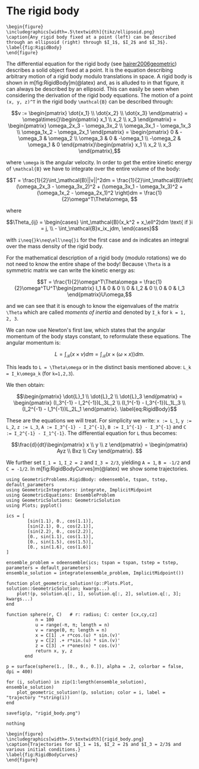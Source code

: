# The rigid body

```@raw latex
\begin{figure}
\includegraphics[width=.5\textwidth]{tikz/ellipsoid.png}
\caption{Any rigid body fixed at a point (left) can be described through an ellipsoid (right) through $I_1$, $I_2$ and $I_3$}.
\label{fig:RigidBody}
\end{figure}
```

The differential equation for the rigid body (see [hairer2006geometric](@cite)) describes a solid object fixed at a point. It is the equation describing arbitrary motion of a rigid body modulo translations in space. A rigid body is shown in m[fig:RigidBody]m(@latex) and, as is alluded to in that figure, it can always be described by an ellipsoid. This can easily be seen when considering the derivation of the rigid body equations. The motion of a point ``(x, y, z)^T`` in the rigid body ``\mathcal{B}`` can be described through: 

```math
v := \begin{pmatrix} \dot{x_1} \\ \dot{x_2} \\ \dot{x_3} \end{pmatrix} = \omega\times{}\begin{pmatrix} x_1 \\ x_2 \\ x_3 \end{pmatrix} = \begin{pmatrix} \omega_2x_3 - \omega_3x_2 \\ \omega_3x_1 - \omega_1x_3 \\ \omega_1x_2 - \omega_2x_1 \end{pmatrix} = \begin{pmatrix} 0 & - \omega_3 & \omega_2 \\ \omega_3 & 0 & -\omega_1 \\ -\omega_2 & \omega_1 & 0 \end{pmatrix}\begin{pmatrix} x_1 \\ x_2 \\ x_3 \end{pmatrix},
```

where ``\omega`` is the angular velocity. In order to get the entire kinetic energy of ``\mathcal{B}`` we have to integrate over the entire volume of the body:

```math
T  = \frac{1}{2}\int_\mathcal{B}||v||^2dm = \frac{1}{2}\int_\mathcal{B}\left( (\omega_2x_3 - \omega_3x_2)^2 + (\omega_3x_1 - \omega_1x_3)^2 + (\omega_1x_2 - \omega_2x_1)^2 \right)dm = \frac{1}{2}\omega^T\Theta\omega,        
```

where 

```math
\Theta_{ij} = \begin{cases} \int_\mathcal{B}(x_k^2 + x_\ell^2)dm \text{ if }i = j, \\  
                             -  \int_\mathcal{B}x_ix_jdm, \end{cases}
```

with ``i\neq{}k\neq\ell\neq{}i`` for the first case and ``dm`` indicates an integral over the mass density of the rigid body.

For the mathematical description of a rigid body (modulo rotations) we do not need to know the entire shape of the body! Because ``\Theta`` is a symmetric matrix we can write the kinetic energy as:

```math
T = \frac{1}{2}\omega^T\Theta\omega = \frac{1}{2}\omega^TU^T\begin{pmatrix} I_1 & 0 & 0 \\ 0 & I_2 & 0 \\ 0 & 0 & I_3 \end{pmatrix}U\omega,
```

and we can see that it is enough to know the eigenvalues of the matrix ``\Theta`` which are called *moments of inertia* and denoted by ``I_k`` for ``k = 1, 2, 3``.

We can now use Newton's first law, which states that the angular momentum of the body stays constant, to reformulate these equations. The angular momentum is: 

```math 
L = \int_\mathcal{B}(x\times{}v)dm = \int_\mathcal{B}\left(x \times (\omega \times x)\right)dm.
```

This leads to ``L = \Theta\omega`` or in the distinct basis mentioned above: ``L_k = I_k\omega_k`` (for ``k=1,2,3``). 

We then obtain: 

```math
\begin{pmatrix} \dot{L}_1 \\ \dot{L}_2 \\ \dot{L}_3 \end{pmatrix} = \begin{pmatrix} (I_3^{-1} - I_2^{-1})L_3L_2 
\\ (I_1^{-1} - I_3^{-1})L_1L_3 \\ (I_2^{-1} - I_1^{-1})L_2L_1 \end{pmatrix}.
\label{eq:RigidBody}
```

These are the equations we will treat. For simplicity we write: ``x := L_1``, ``y := L_2``, ``z := L_3``, ``A := I_3^{-1} - I_2^{-1}``, ``B := I_1^{-1} - I_3^{-1}`` and ``C := I_2^{-1} - I_1^{-1}``. The differential equation for ``L`` thus becomes: 

```math
\frac{d}{dt}\begin{pmatrix} x \\  y \\ z  \end{pmatrix}  = \begin{pmatrix} Ayz \\ Bxz \\ Cxy \end{pmatrix}. 
```

We further set ``I_1 = 1``, ``I_2 = 2`` and ``I_3 = 2/3``, yielding ``A = 1``, ``B = -1/2`` and ``C = -1/2``. In m[fig:RigidBodyCurves]m(@latex) we show some trajectories.

```@eval 
using GeometricProblems.RigidBody: odeensemble, tspan, tstep, default_parameters
using GeometricIntegrators: integrate, ImplicitMidpoint
using GeometricEquations: EnsembleProblem
using GeometricSolutions: GeometricSolution
using Plots; pyplot()

ics = [
        [sin(1.1), 0., cos(1.1)],
        [sin(2.1), 0., cos(2.1)],
        [sin(2.2), 0., cos(2.2)],
        [0., sin(1.1), cos(1.1)],
        [0., sin(1.5), cos(1.5)], 
        [0., sin(1.6), cos(1.6)]
]

ensemble_problem = odeensemble(ics; tspan = tspan, tstep = tstep, parameters = default_parameters)
ensemble_solution = integrate(ensemble_problem, ImplicitMidpoint())

function plot_geometric_solution!(p::Plots.Plot, solution::GeometricSolution; kwargs...)
    plot!(p, solution.q[:, 1], solution.q[:, 2], solution.q[:, 3]; kwargs...)
end

function sphere(r, C)   # r: radius; C: center [cx,cy,cz]
           n = 100
           u = range(-π, π; length = n)
           v = range(0, π; length = n)
           x = C[1] .+ r*cos.(u) * sin.(v)'
           y = C[2] .+ r*sin.(u) * sin.(v)'
           z = C[3] .+ r*ones(n) * cos.(v)'
           return x, y, z
       end

p = surface(sphere(1., [0., 0., 0.]), alpha = .2, colorbar = false, dpi = 400)

for (i, solution) in zip(1:length(ensemble_solution), ensemble_solution)
    plot_geometric_solution!(p, solution; color = i, label = "trajectory "*string(i))
end

savefig(p, "rigid_body.png")

nothing
```

```@raw latex
\begin{figure}
\includegraphics[width=.5\textwidth]{rigid_body.png}
\caption{Trajectories for $I_1 = 1$, $I_2 = 2$ and $I_3 = 2/3$ and various initial conditions.}
\label{fig:RigidBodyCurves}
\end{figure}
```